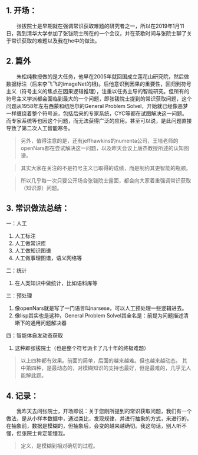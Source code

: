 ## 1. 开场：

　　张拔院士是早期就在强调常识获取难题的研究者之一，所以在2019年1月11日，我到清华大学参加了张钹院士所在的一个会议，并在茶歇时间与张院士聊了关于常识获取的难题以及我在he中的做法。

## 2. 篇外

　　朱松纯教授做的是大任务，他早在2005年就回国成立莲花山研究院，然后做数据标注（后来李飞飞的imageNet的根)。后他意识到因果的重要性，回归到符号主义（符号主义的焦点在因果逻辑推理），注重以任务主导的智能研究。但所有的符号主义学派都会面临到最大的一个问题，即张钹院士提到的常识获取问题，这个问题从1958年左右西蒙和纽厄尔的General Problem Solvel，开始就已经像恶梦一样缠绕着整个符号派，包括后来的专家系统，CYC等都在试图解决这一问题。而专家系统等也因这个问题，而无法获得广泛的应用。甚至可以说，是此问题直接导致了第二次人工智能寒冬。

> 另外，值得注意的是，还有jeffhawkins的numenta公司，王培老师的openNars都在尝试解决这一问题，以及昨天会议上唐杰教授所述的认知图谱。

> 其实大家在关注的不是符号主义已取得的成绩，而是制约其更智能的瓶颈。

> 所以几乎每一次只要公开场合张钹院士露面，都会向大家着重强调常识获取（知识源）问题。

## 3. 常识做法总结：

一：人工
1. 人工标注
2. 人工做常识库
3. 人工做知识图谱
4. 人工做事理图谱，语义网络等


二：统计
1. 在人类知识中做统计，比如语料库等


三：预处理
1. 像openNars就是写了一门语言叫narsese，可以人工预处理一些逻辑进去。
2. 像lisp其实也是这种，General Problem Solvel其全名是：前提为问题描述清晰下的通用问题解决器


四：智能体自发动态获取
1. 这种即张钹院士（也是整个符号派卡了几十年的终极难题）


> 以上四种都有效果。前面的简单，后面的越来越难。但也越来越动态。
其中第四种，是最动态的，对模糊知识的支持也最好，但是最难的，几乎无人能解此题。

## 4. 记录：
　　我昨天去问张院士，开场即说：关于您刚所提到的常识获取问题，我们有一个做法，是从小样本数据中，通过类比，发现规律，并进行抽象的方式，来进行的。在抽象前，数据是模糊的，但抽象后，会变的越来越确切。我这句话，别人听不懂，但张院士肯定能懂我。

> 定义，是模糊到相对确切的过程。
